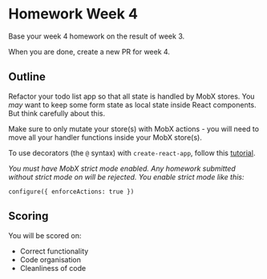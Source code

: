 # Homework Week 4

Base your week 4 homework on the result of week 3.

When you are done, create a new PR for week 4.

## Outline

Refactor your todo list app so that all state is handled by MobX stores. You _may_ want to keep some form state as local state inside React components. But think carefully about this.

Make sure to only mutate your store(s) with MobX actions - you will need to move all your handler functions inside your MobX store(s).

To use decorators (the `@` syntax) with `create-react-app`, follow this [tutorial](https://swizec.com/blog/mobx-with-create-react-app/swizec/7158).

 _You must have MobX strict mode enabled. Any homework submitted without strict mode on will be rejected. You enable strict mode like this:_
 
    configure({ enforceActions: true })

## Scoring

You will be scored on:

- Correct functionality
- Code organisation
- Cleanliness of code
